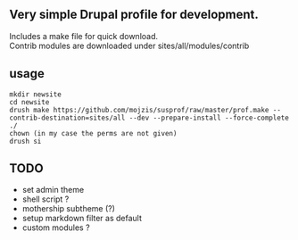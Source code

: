 Very simple Drupal profile for development.
-------------------------
Includes a make file  for quick download.  
Contrib modules are downloaded under sites/all/modules/contrib  


usage
-------------------------

```
mkdir newsite
cd newsite
drush make https://github.com/mojzis/susprof/raw/master/prof.make --contrib-destination=sites/all --dev --prepare-install --force-complete ./
chown (in my case the perms are not given)
drush si
```

TODO
-------------------------
* set admin theme
* shell script ?
* mothership subtheme (?)
* setup markdown filter as default
* custom modules ?
